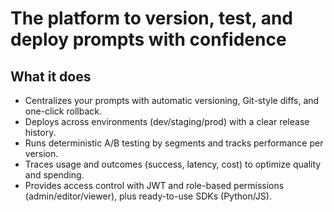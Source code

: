 # The platform to version, test, and deploy prompts with confidence

## What it does
- Centralizes your prompts with automatic versioning, Git-style diffs, and one-click rollback.
- Deploys across environments (dev/staging/prod) with a clear release history.
- Runs deterministic A/B testing by segments and tracks performance per version.
- Traces usage and outcomes (success, latency, cost) to optimize quality and spending.
- Provides access control with JWT and role-based permissions (admin/editor/viewer), plus ready-to-use SDKs (Python/JS).